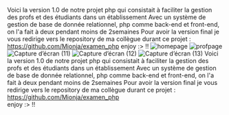 Voici la version 1.0 de notre projet php qui consistait à faciliter la gestion des profs et des étudiants dans un établissement Avec un système de gestion de base de donnée relationnel, php comme back-end et front-end, on l'a fait à deux pendant moins de 2semaines Pour avoir la version final je vous redirige vers le repository de ma collègue durant ce projet :
https://github.com/Mionja/examen_php
enjoy :> !!
![homepage](https://user-images.githubusercontent.com/105484902/182039039-ed54e9c0-1da9-41bb-b8f6-a8eebc8675ca.png)
![profpage](https://user-images.githubusercontent.com/105484902/182039051-f261701d-aae9-4b89-9fc9-95003332c905.png)
![Capture d’écran (11)](https://user-images.githubusercontent.com/105484902/182039063-17a45b0c-3f39-4070-978b-bc5e9edb1cb3.png)
![Capture d’écran (12)](https://user-images.githubusercontent.com/105484902/182039066-adbcf806-70fc-47b5-a158-b7bde0bbafbd.png)
![Capture d’écran (13)](https://user-images.githubusercontent.com/105484902/182039098-df1682b9-79c1-4222-bc58-b63dfc414b25.png)
Voici la version 1.0 de notre projet php qui consistait à faciliter la gestion des profs et des étudiants dans un établissement
Avec un système de gestion de base de donnée relationnel, php comme back-end et front-end, on l'a fait à deux pendant moins de 2semaines
Pour avoir la version final je vous redirige vers le repository de ma collègue durant ce projet : <br>
https://github.com/Mionja/examen_php <br>
enjoy :> !!
